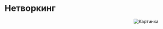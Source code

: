 <style>
	img {
		float: right;
		max-width: 400px;
	}
</style>

# Нетворкинг

![Картинка](http://www.kennedypearce.com/wp-content/uploads/2014/08/networking.jpg)